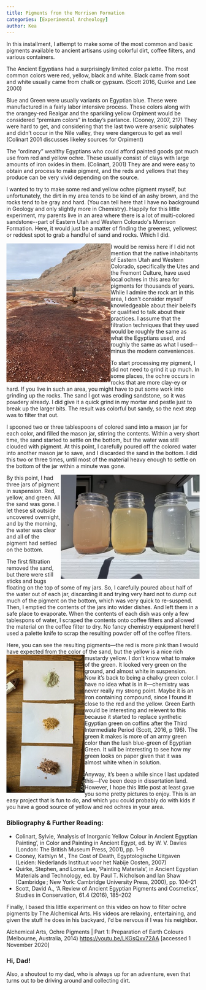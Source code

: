 ```yaml
---
title: Pigments from the Morrison Formation
categories: [Experimental Archeology]
author: Kea
---
```

<p>
In this installment, I attempt to make some of the most common and basic pigments available to ancient artisans using colorful dirt, coffee filters, and various containers. 
<!--more-->

The Ancient Egyptians had a surprisingly limited color palette. The most common colors were red, yellow, black and white. Black came from soot and white usually came from chalk or gypsum. (Scott 2016, Quirke and Lee 2000)
</p><p>
Blue and Green were usually variants on Egyptian blue. These were manufactured in a fairly labor intensive process. These colors along with the orangey-red Realgar and the sparkling yellow Orpiment would be considered “premium colors” in today’s parlance. (Cooney, 2007, 217) They were hard to get, and considering that the last two were arsenic sulphates and didn’t occur in the Nile valley, they were dangerous to get as well (Colinart 2001 discusses likeley sources for Orpiment)  
</p><p>
The “ordinary” wealthy Egyptians who could afford painted goods got much use from red and yellow ochre. These usually consist of clays with large amounts of iron oxides in them. (Colinart, 2001) They are and were easy to obtain and process to make pigment, and the reds and yellows that they produce can be very vivid depending on the source. 
</p><p>
I wanted to try to make some red and yellow ochre pigment myself, but unfortunately, the dirt in my area tends to be kind of an ashy brown, and the rocks tend to be gray and hard. (You can tell here that I have no background in Geology and only slightly more in Chemistry). Happily for this little experiment, my parents live in an area where there is a lot of multi-colored sandstone--part of Eastern Utah and Western Colorado's Morrison Formation. Here, it would just be a matter of finding the greenest, yellowest or reddest spot to grab a handful of sand and rocks. Which I did.
</p><p>
<img src="/assets/img/geyser.jpg" align="left" class="left-aligned-picture" alt="The reds and yellows just make themselves!">
I would be remiss here if I did not mention that the native inhabitants of Eastern Utah and Western Colorado, specifically the Utes and the Fremont Culture, have used local ochres in this area for pigments for thousands of years. While I admire the rock art in this area, I don't consider myself knowledgeable about their beleifs or qualified to talk about their practices. I assume that the filtration techniques that they used would be roughly the same as what the Egyptians used, and roughly the same as what I used--minus the modern conveniences.
</p><p>
To start processing my pigment, I did not need to grind it up much. In some places, the ochre occurs in rocks that are more clay-ey or hard. If you live in such an area, you might have to put some work into grinding up the rocks. The sand I got was eroding sandstone, so it was powdery already. I did give it a quick grind in my mortar and pestle just to break up the larger bits. The result was colorful but sandy, so the next step was to filter that out.
</p><p>
I spooned two or three tablespoons of colored sand into a mason jar for each color, and filled the mason jar, stirring the contents. Within a very short time, the sand started to settle on the bottom, but the water was still clouded with pigment. At this point, I carefully poured off the colored water into another mason jar to save, and I discarded the sand in the bottom. I did this two or three times, until most of the material heavy enough to settle on the bottom of the jar within a minute was gone. 
</p><p><img src="/assets/img/pigments-jars.jpg" align="right" class="right-aligned-picture" alt="Red Yellow and Whitish-Greenish in Jars">
By this point, I had three jars of pigment in suspension. Red, yellow, and green. All the sand was gone. I let these sit outside uncovered overnight, and by the morning, the water was clear and all of the pigment had settled on the bottom.
</p><p>
The first filtration removed the sand, but there were still sticks and bugs floating on the top of some of my jars. So, I carefully poured about half of the water out of each jar, discarding it and trying very hard not to dump out much of the pigment on the bottom, which was very quick to re-suspend. Then, I emptied the contents of the jars into wider dishes. And left them in a safe place to evaporate. When the contents of each dish was only a few tablespons of water, I scraped the contents onto coffee filters and allowed the material on the coffee filter to dry. No fancy chemistry equipment here! I used a palette knife to scrap the resulting powder off of the coffee filters.
</p><p>
Here, you can see the resulting pigments—the red is more pink than I would have expected from the color of the sand, but the yellow is a nice rich mustardy yellow. 
<img src="/assets/img/finished-pigments.jpg" align="left" class="left-aligned-picture" alt="Red Yellow and Whitish-Greenish in Jars">
I don’t know what to make of the green. It looked very green on the ground, and almost white in suspension. Now it’s back to being a chalky green color. I have no idea what is in it—chemistry was never really my strong point. Maybe it is an iron containing compound, since I found it close to the red and the yellow.  Green Earth would be interesting and relevent to this because it started to replace synthetic Egyptian green on coffins after the Third Intermediate Period (Scott, 2016, p 196). The green it makes is more of an army green color than the lush blue-green of Egyptian Green. It will be interesting to see how my green looks on paper given that it was almost white when in solution.
</p><p>
Anyway, it’s been a while since I last updated this—I’ve been deep in dissertation land. However, I hope this little post at least gave you some pretty pictures to enjoy. This is an easy project that is fun to do, and which you could probably do with kids if you have a good source of yellow and red ochres in your area.
</p>
<h3> Bibliography & Further Reading: </h3>
<ul>
    <li>
Colinart, Sylvie, ‘Analysis of Inorganic Yellow Colour in Ancient Egyptian Painting’, in Color and Painting in Ancient Egypt, ed. by W. V. Davies (London: The British Museum Press, 2001), pp. 1–9
</li>
<li>
Cooney, Kathlyn M., The Cost of Death, Egyptologische Uitgaven (Leiden: Nederlands Instituut voor het Nabije Oosten, 2007)
</li>
<li>
Quirke, Stephen, and Lorna Lee, ‘Painting Materials’, in Ancient Egyptian Materials and Technology, ed. by Paul T. Nicholson and Ian Shaw (Cambridge ; New York: Cambridge University Press, 2000), pp. 104–21
</li>
    <li>
Scott, David A., ‘A Review of Ancient Egyptian Pigments and Cosmetics’, Studies in Conservation, 61.4 (2016), 185–202 <https://doi.org/10.1179/2047058414Y.0000000162>
 </li>
</ul>
Finally, I based this little experiment on this video on how to filter ochre pigments by The Alchemical Arts. His videos are relaxing, entertaining, and given the stuff he does in his backyard, I'd be nervous if I was his neighbor.
<p>
Alchemical Arts, Ochre Pigments | Part 1: Preparation of Earth Colours (Melbourne, Australia, 2014) <a href="https://youtu.be/LKGsQxv72AA"> https://youtu.be/LKGsQxv72AA</a> [accessed 1 November 2020]
</p><h3>Hi, Dad!</h3>
Also, a shoutout to my dad, who is always up for an adventure, even that turns out to be driving around and collecting dirt.
